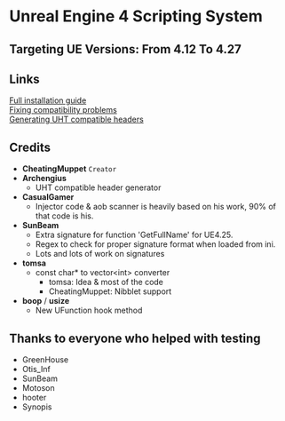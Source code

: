 # Unreal Engine 4 Scripting System

## Targeting UE Versions: From 4.12 To 4.27

## Links
[Full installation guide](https://github.com/UE4SS/UE4SS/blob/master/Guides/FullInstallationGuide.md)  
[Fixing compatibility problems](https://github.com/UE4SS/UE4SS/blob/master/Guides/FixingBrokenAOBs.md)  
[Generating UHT compatible headers](https://github.com/UE4SS/UE4SS/wiki/Generating-UHT-compatible-headers)

## Credits

- **CheatingMuppet** `Creator`
- **Archengius**
  - UHT compatible header generator
- **CasualGamer**
  - Injector code & aob scanner is heavily based on his work, 90% of that code is his.
- **SunBeam**
  - Extra signature for function 'GetFullName' for UE4.25.
  - Regex to check for proper signature format when loaded from ini.
  - Lots and lots of work on signatures
- **tomsa**
  - const char* to vector\<int> converter
    - tomsa: Idea & most of the code
    - CheatingMuppet: Nibblet support
- **boop** / **usize**
  - New UFunction hook method

## Thanks to everyone who helped with testing

- GreenHouse
- Otis_Inf
- SunBeam
- Motoson
- hooter
- Synopis
